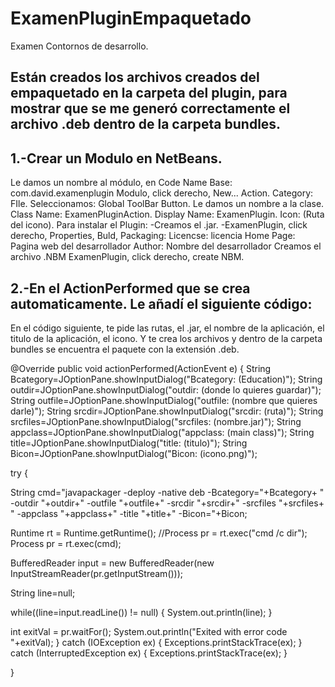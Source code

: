 # ExamenPluginEmpaquetado
Examen Contornos de desarrollo.

## Están creados los archivos creados del empaquetado en la carpeta del plugin, para mostrar que se me generó correctamente el archivo .deb dentro de la carpeta bundles.


## 1.-Crear un Modulo en NetBeans.

Le damos un nombre al módulo, en Code Name Base: com.david.examenplugin
Modulo, click derecho, New... Action.
Category: FIle. Seleccionamos: Global ToolBar Button.
Le damos un nombre a la clase.  Class Name: ExamenPluginAction.
                                Display Name: ExamenPlugin.
                                Icon: (Ruta del icono).
Para instalar el Plugin:
-Creamos el .jar.
-ExamenPlugin, click derecho, Properties, Buld, Packaging:  Licencse: licencia
                                                            Home Page: Pagina web del desarrollador
                                                            Author: Nombre del desarrollador
Creamos el archivo .NBM
ExamenPlugin, click derecho, create NBM.


## 2.-En el ActionPerformed que se crea automaticamente. Le añadí el siguiente código:

En el código siguiente, te pide las rutas, el .jar, el nombre de la aplicación, el titulo de la aplicación, el icono. 
Y te crea los archivos y dentro de la carpeta bundles se encuentra el paquete con la extensión .deb.

@Override
  public void actionPerformed(ActionEvent e) {
  String Bcategory=JOptionPane.showInputDialog("Bcategory: (Education)");
  String outdir=JOptionPane.showInputDialog("outdir: (donde lo quieres guardar)");
  String outfile=JOptionPane.showInputDialog("outfile: (nombre que quieres darle)");
  String srcdir=JOptionPane.showInputDialog("srcdir: (ruta)");
  String srcfiles=JOptionPane.showInputDialog("srcfiles: (nombre.jar)");
  String appclass=JOptionPane.showInputDialog("appclass: (main class)");
  String title=JOptionPane.showInputDialog("title: (titulo)");
  String Bicon=JOptionPane.showInputDialog("Bicon: (icono.png)");

  try {

  String cmd="javapackager -deploy -native deb -Bcategory="+Bcategory+
  " -outdir "+outdir+" -outfile "+outfile+" -srcdir "+srcdir+" -srcfiles "+srcfiles+
  " -appclass "+appclass+" -title "+title+" -Bicon="+Bicon;

  Runtime rt = Runtime.getRuntime();
  //Process pr = rt.exec("cmd /c dir");
  Process pr = rt.exec(cmd);

  BufferedReader input = new BufferedReader(new InputStreamReader(pr.getInputStream()));

  String line=null;

  while((line=input.readLine()) != null) {
  System.out.println(line);
  }

  int exitVal = pr.waitFor();
  System.out.println("Exited with error code "+exitVal);
  } catch (IOException ex) {
  Exceptions.printStackTrace(ex);
  } catch (InterruptedException ex) {
  Exceptions.printStackTrace(ex);
  }

}




